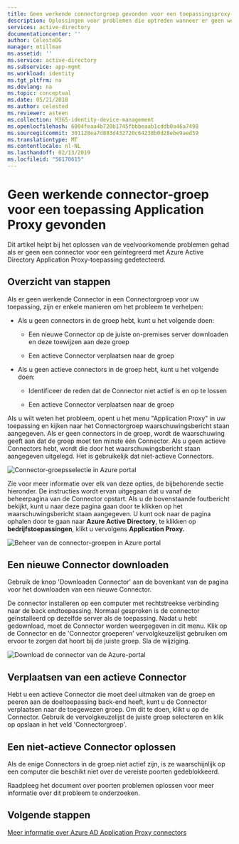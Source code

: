 ```yaml
---
title: Geen werkende connectorgroep gevonden voor een toepassingsproxy-toepassing | Microsoft Docs
description: Oplossingen voor problemen die optreden wanneer er geen werkende Connector in een Connectorgroep voor uw toepassing met de Azure AD-toepassingsproxy
services: active-directory
documentationcenter: ''
author: CelesteDG
manager: mtillman
ms.assetid: ''
ms.service: active-directory
ms.subservice: app-mgmt
ms.workload: identity
ms.tgt_pltfrm: na
ms.devlang: na
ms.topic: conceptual
ms.date: 05/21/2018
ms.author: celested
ms.reviewer: asteen
ms.collection: M365-identity-device-management
ms.openlocfilehash: 6004feaa4b720b1745fbbbeaab1cddb0a46a7498
ms.sourcegitcommit: 301128ea7d883d432720c64238b0d28ebe9aed59
ms.translationtype: MT
ms.contentlocale: nl-NL
ms.lasthandoff: 02/13/2019
ms.locfileid: "56170615"
---
```

# <a name="no-working-connector-group-found-for-an-application-proxy-application"></a>Geen werkende connector-groep voor een toepassing Application Proxy gevonden

Dit artikel helpt bij het oplossen van de veelvoorkomende problemen gehad als er geen een connector voor een geïntegreerd met Azure Active Directory Application Proxy-toepassing gedetecteerd.

## <a name="overview-of-steps"></a>Overzicht van stappen
Als er geen werkende Connector in een Connectorgroep voor uw toepassing, zijn er enkele manieren om het probleem te verhelpen:

-   Als u geen connectors in de groep hebt, kunt u het volgende doen:

    -   Een nieuwe Connector op de juiste on-premises server downloaden en deze toewijzen aan deze groep

    -   Een actieve Connector verplaatsen naar de groep

-   Als u geen actieve connectors in de groep hebt, kunt u het volgende doen:

    -   Identificeer de reden dat de Connector niet actief is en op te lossen

    -   Een actieve Connector verplaatsen naar de groep

Als u wilt weten het probleem, opent u het menu "Application Proxy" in uw toepassing en kijken naar het Connectorgroep waarschuwingsbericht staan aangegeven. Als er geen connectors in de groep, wordt de waarschuwing geeft aan dat de groep moet ten minste één Connector. Als u geen actieve Connectors hebt, wordt die door het waarschuwingsbericht staan aangegeven uitgelegd. Het is gebruikelijk dat niet-actieve Connectors. 

   ![Connector-groepsselectie in Azure portal](./media/application-proxy-connectivity-no-working-connector/no-active-connector.png)

Zie voor meer informatie over elk van deze opties, de bijbehorende sectie hieronder. De instructies wordt ervan uitgegaan dat u vanaf de beheerpagina van de Connector opstart. Als u de bovenstaande foutbericht bekijkt, kunt u naar deze pagina gaan door te klikken op het waarschuwingsbericht staan aangegeven. U kunt ook naar de pagina ophalen door te gaan naar **Azure Active Directory**, te klikken op **bedrijfstoepassingen**, klikt u vervolgens **Application Proxy.**

   ![Beheer van de connector-groepen in Azure portal](./media/application-proxy-connectivity-no-working-connector/app-proxy.png)

## <a name="download-a-new-connector"></a>Een nieuwe Connector downloaden

Gebruik de knop 'Downloaden Connector' aan de bovenkant van de pagina voor het downloaden van een nieuwe Connector.

De connector installeren op een computer met rechtstreekse verbinding naar de back endtoepassing. Normaal gesproken is de connector geïnstalleerd op dezelfde server als de toepassing. Nadat u hebt gedownload, moet de Connector worden weergegeven in dit menu. Klik op de Connector en de 'Connector groeperen' vervolgkeuzelijst gebruiken om ervoor te zorgen dat hoort bij de juiste groep. Sla de wijziging.

   ![Download de connector van de Azure-portal](./media/application-proxy-connectivity-no-working-connector/download-connector.png)
   
## <a name="move-an-active-connector"></a>Verplaatsen van een actieve Connector

Hebt u een actieve Connector die moet deel uitmaken van de groep en peeren aan de doeltoepassing back-end heeft, kunt u de Connector verplaatsen naar de toegewezen groep. Om dit te doen, klikt u op de Connector. Gebruik de vervolgkeuzelijst de juiste groep selecteren en klik op opslaan in het veld 'Connectorgroep'.

## <a name="resolve-an-inactive-connector"></a>Een niet-actieve Connector oplossen

Als de enige Connectors in de groep niet actief zijn, is ze waarschijnlijk op een computer die beschikt niet over de vereiste poorten gedeblokkeerd.

Raadpleeg het document over poorten problemen oplossen voor meer informatie over dit probleem te onderzoeken.

## <a name="next-steps"></a>Volgende stappen
[Meer informatie over Azure AD Application Proxy connectors](application-proxy-connectors.md)


